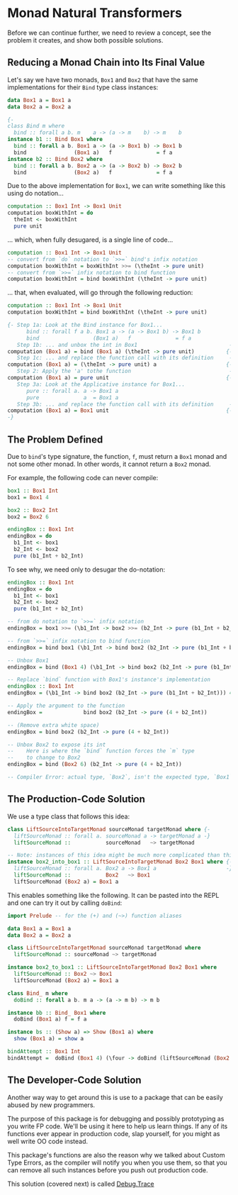 # Monad Natural Transformers

Before we can continue further, we need to review a concept, see the problem it creates, and show both possible solutions.

## Reducing a Monad Chain into Its Final Value

Let's say we have two monads, `Box1` and `Box2` that have the same implementations for their `Bind` type class instances:
```purescript
data Box1 a = Box1 a
data Box2 a = Box2 a

{-
class Bind m where
  bind :: forall a b. m    a -> (a -> m    b) -> m    b                 -}
instance b1 :: Bind Box1 where
  bind :: forall a b. Box1 a -> (a -> Box1 b) -> Box1 b
  bind               (Box1 a)   f              = f a
instance b2 :: Bind Box2 where
  bind :: forall a b. Box2 a -> (a -> Box2 b) -> Box2 b
  bind               (Box2 a)   f              = f a
```
Due to the above implementation for `Box1`, we can write something like this using do notation...
```purescript
computation :: Box1 Int -> Box1 Unit
computation boxWithInt = do
  theInt <- boxWithInt
  pure unit

```
... which, when fully desugared, is a single line of code...
```purescript
computation :: Box1 Int -> Box1 Unit
-- convert from `do` notation to `>>=` bind's infix notation
computation boxWithInt = boxWithInt >>= (\theInt -> pure unit)
-- convert from `>>=` infix notation to bind function
computation boxWithInt = bind boxWithInt (\theInt -> pure unit)
```
... that, when evaluated, will go through the following reduction:
```purescript
computation :: Box1 Int -> Box1 Unit
computation boxWithInt = bind boxWithInt (\theInt -> pure unit)

{- Step 1a: Look at the Bind instance for Box1...
      bind :: forall f a b. Box1 a -> (a -> Box1 b) -> Box1 b
      bind                 (Box1 a)   f              = f a
   Step 1b: ... and unbox the int in Box1                             -}
computation (Box1 a) = bind (Box1 a) (\theInt -> pure unit)          {-
   Step 1c: ... and replace the function call with its definition     -}
computation (Box1 a) = (\theInt -> pure unit) a                      {-
   Step 2: Apply the 'a' tothe function                               -}
computation (Box1 a) = pure unit                                     {-
   Step 3a: Look at the Applicative instance for Box1...
      pure :: forall a. a -> Box1 a
      pure              a  = Box1 a
   Step 3b: ... and replace the function call with its definition     -}
computation (Box1 a) = Box1 unit                                     {-
-}
```

## The Problem Defined

Due to `bind`'s type signature, the function, `f`, must return a `Box1` monad and not some other monad. In other words, it cannot return a `Box2` monad.

For example, the following code can never compile:
```purescript
box1 :: Box1 Int
box1 = Box1 4

box2 :: Box2 Int
box2 = Box2 6

endingBox :: Box1 Int
endingBox = do
  b1_Int <- box1
  b2_Int <- box2
  pure (b1_Int + b2_Int)
```
To see why, we need only to desugar the do-notation:
```purescript
endingBox :: Box1 Int
endingBox = do
  b1_Int <- box1
  b2_Int <- box2
  pure (b1_Int + b2_Int)

-- from do notation to `>>=` infix notation
endingBox = box1 >>= (\b1_Int -> box2 >>= (b2_Int -> pure (b1_Int + b2_Int)))

-- from `>>=` infix notation to bind function
endingBox = bind box1 (\b1_Int -> bind box2 (b2_Int -> pure (b1_Int + b2_Int)))

-- Unbox Box1
endingBox = bind (Box1 4) (\b1_Int -> bind box2 (b2_Int -> pure (b1_Int + b2_Int)))

-- Replace `bind` function with Box1's instance's implementation
endingBox :: Box1 Int
endingBox = (\b1_Int -> bind box2 (b2_Int -> pure (b1_Int + b2_Int))) 4

-- Apply the argument to the function
endingBox =             bind box2 (b2_Int -> pure (4 + b2_Int))

-- (Remove extra white space)
endingBox = bind box2 (b2_Int -> pure (4 + b2_Int))

-- Unbox Box2 to expose its int
--    Here is where the `bind` function forces the `m` type
--    to change to Box2
endingBox = bind (Box2 6) (b2_Int -> pure (4 + b2_Int))

-- Compiler Error: actual type, `Box2`, isn't the expected type, `Box1`
```

## The Production-Code Solution

We use a type class that follows this idea:
```purescript
class LiftSourceIntoTargetMonad sourceMonad targetMonad where {-
  liftSourceMonad :: forall a. sourceMonad a -> targetMonad a -}
  liftSourceMonad ::           sourceMonad   ~> targetMonad

-- Note: instances of this idea might be much more complicated than this one
instance box2_into_box1 :: LiftSourceIntoTargetMonad Box2 Box1 where {-
  liftSourceMonad :: forall a. Box2 a -> Box1 a                      -}
  liftSourceMonad ::           Box2   ~> Box1
  liftSourceMonad (Box2 a) = Box1 a
```
This enables something like the following. It can be pasted into the REPL and one can try it out by calling `doBind`:
```purescript
import Prelude -- for the (+) and (~>) function aliases

data Box1 a = Box1 a
data Box2 a = Box2 a

class LiftSourceIntoTargetMonad sourceMonad targetMonad where
  liftSourceMonad :: sourceMonad ~> targetMonad

instance box2_to_box1 :: LiftSourceIntoTargetMonad Box2 Box1 where
  liftSourceMonad :: Box2 ~> Box1
  liftSourceMonad (Box2 a) = Box1 a

class Bind_ m where
  doBind :: forall a b. m a -> (a -> m b) -> m b

instance bb :: Bind_ Box1 where
  doBind (Box1 a) f = f a

instance bs :: (Show a) => Show (Box1 a) where
  show (Box1 a) = show a

bindAttempt :: Box1 Int
bindAttempt =  doBind (Box1 4) (\four -> doBind (liftSourceMonad (Box2 6)) (\six -> Box1 (four + six)))
```

## The Developer-Code Solution

Another way way to get around this is use to a package that can be easily abused by new programmers.

The purpose of this package is for debugging and possibly prototyping as you write FP code. We'll be using it here to help us learn things. If any of its functions ever appear in production code, slap yourself, for you might as well write OO code instead.

This package's functions are also the reason why we talked about Custom Type Errors, as the compiler will notify you when you use them, so that you can remove all such instances before you push out production code.

This solution (covered next) is called [Debug.Trace](https://pursuit.purescript.org/packages/purescript-debug/4.0.0/docs/Debug.Trace)
